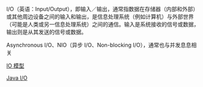 I/O（英语：Input/Output），即输入／输出，通常指数据在存储器（内部和外部）或其他周边设备之间的输入和输出，是信息处理系统（例如计算机）与外部世界（可能是人类或另一信息处理系统）之间的通信。输入是系统接收的信号或数据，输出则是从其发送的信号或数据。  
  
Asynchronous I/O、NIO（异步 I/O、Non-blocking I/O），通常也与并发息息相关

[IO 模型](../../Leetcode%20Practices/system%20design/IO模型与Web服务器工作模型.md)
  
[Java I/O](./IO(Java).md)  
